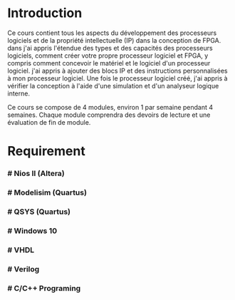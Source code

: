 # Introduction
<p> Ce cours contient  tous les aspects du développement des processeurs logiciels et de la propriété intellectuelle (IP) dans la conception de FPGA. 
dans j'ai appris  l'étendue des types et des capacités des processeurs logiciels, comment créer votre propre processeur logiciel et FPGA,
y compris comment concevoir le matériel et le logiciel d'un processeur logiciel. 
j'ai appris à ajouter des blocs IP et des instructions personnalisées à mon processeur logiciel. Une fois le processeur logiciel créé, 
j'ai appris  à vérifier la conception à l'aide d'une simulation et d'un analyseur logique interne. 
</p>
<p>Ce cours se compose de 4 modules, environ 1 par semaine pendant 4 semaines. Chaque module comprendra des devoirs de lecture et une évaluation de fin de module.</p>

<h1>Requirement </h1>
<h3># Nios II (Altera) </h3>
<h3># Modelisim (Quartus) </h3>
<h3># QSYS (Quartus) </h3>
<h3># Windows 10</h3>
<h3># VHDL</h3>
<h3># Verilog</h3>
<h3># C/C++ Programing</h3>

